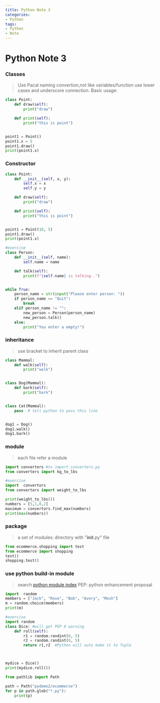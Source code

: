 ```yaml
---
title: Python Note 3
categories:
- Python
tags: 
- Python
- Note
---
```

# Python Note 3

### Classes
> Use Pacal naming convertion,not like variables/function use lower cases and underscore connection.
> Basic usage:

```python
class Point:
	def draw(self):
		print("draw")

	def print(self):
		print("this is point")


point1 = Point()
point1.x = 5
point1.draw()
print(point1.x)
```

### Constructor

```python
class Point:
	def __init__(self, x, y):
		self.x = x
		self.y = y

	def draw(self):
		print("draw")

	def print(self):
		print("this is point")


point1 = Point(10, 5)
point1.draw()
print(point1.x)

#exercise
class Person:
	def __init__(self, name):
		self.name = name

	def talk(self):
		print(f"{self.name} is talking..")


while True:
	person_name = str(input("Please enter person: "))
	if person_name == "Quit":
		break
	elif person_name != "":
		new_person = Person(person_name)
		new_person.talk()
	else:
		print("You enter a empty!")

```

### inheritance
> use bracket to inherit parent class

```python
class Mammal:
	def walk(self):
		print("walk")


class Dog(Mammal):
	def bark(self):
		print("bark")


class Cat(Mammal):
	pass  # tell python to pass this line


dog1 = Dog()
dog1.walk()
dog1.bark()

```

### module
> each file refer a module

```python
import converters #to import converters.py
from converters import kg_to_lbs

#exercise
import  convertors
from convertors import weight_to_lbs

print(weight_to_lbs())
numbers = [5,1,8,2]
maximum = convertors.find_max(numbers)
print(max(numbers))
```

### package
> a set of modules: directory with "__init__.py" file

```python
from ecommerce.shopping import test
from ecommerce import shopping
test()
shopping.test()
```

### use python build-in module
> search [python module index](https://docs.python.org/3/py-modindex.html)
> PEP: python enhancement proposal

```python
import  random
members = ["Jack", "Rose", "Bob", "Avery", "Mosh"]
m = random.choice(members)
print(m)

#exercise
import random
class Dice: #will get PEP 8 warning
    def roll(self):
        r1 = random.randint(0, 5)
        r2 = random.randint(0, 5)
        return r1,r2  #Python will auto make it to Tuple



mydice = Dice()
print(mydice.roll())
```

```python
from pathlib import Path

path = Path("pydemo2/ecommerce")
for p in path.glob("*.py"):
    print(p)

```

